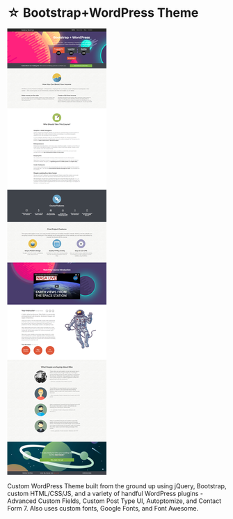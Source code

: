 # ☆ Bootstrap+WordPress Theme

![Screenshot](screenshot.png "Screenshot")

Custom WordPress Theme built from the ground up using jQuery, Bootstrap, custom HTML/CSS/JS, and a variety of handful WordPress plugins - Advanced Custom Fields, Custom Post Type UI, Autoptomize, and Contact Form 7. Also uses custom fonts, Google Fonts, and Font Awesome.